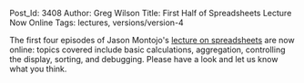 Post_Id: 3408
Author: Greg Wilson
Title: First Half of Spreadsheets Lecture Now Online
Tags: lectures, versions/version-4

<p>The first four episodes of Jason Montojo's <a href="|filename|/4_0/spreadsheets/index.html">lecture on spreadsheets</a> are now online: topics covered include basic calculations, aggregation, controlling the display, sorting, and debugging. Please have a look and let us know what you think.</p>
